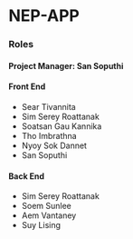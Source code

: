 # NEP-APP

### Roles

#### Project Manager: San Soputhi

#### Front End

 - Sear Tivannita
 - Sim Serey Roattanak
 - Soatsan Gau Kannika
 - Tho Imbrathna
 - Nyoy Sok Dannet
 - San Soputhi

#### Back End

  - Sim Serey Roattanak
  - Soem Sunlee
  - Aem Vantaney
  - Suy Lising
